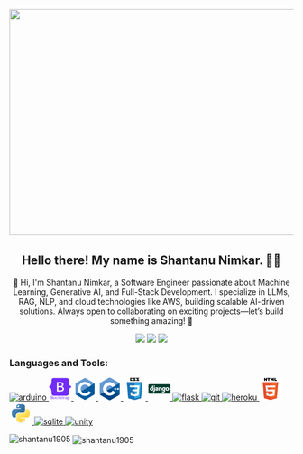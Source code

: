 <p align="center">
 <img  width="800" height="400" src="https://github.com/user-attachments/assets/4f73232c-c74a-4e8e-a582-806b13181534">
</p>
<h2 align="center">Hello there! My name is Shantanu Nimkar. 👋😁</h2>
<p align="center">👋 Hi, I'm Shantanu Nimkar, a Software Engineer passionate about Machine Learning, Generative AI, and Full-Stack Development. I specialize in LLMs, RAG, NLP, and cloud technologies like AWS, building scalable AI-driven solutions. Always open to collaborating on exciting projects—let’s build something amazing! 🚀
</p>

<p align="center">
  <a href="https://github.com/shantanu1905"><img src="https://img.shields.io/badge/github-%23181717.svg?&style=for-the-badge&logo=github&logoColor=white" height=25></a> 
  <a href="https://www.linkedin.com/in/shantanu-nimkar-4a50961a6/"><img src="https://img.shields.io/badge/linkedin-%230077B5.svg?&style=for-the-badge&logo=linkedin&logoColor=white" height=25></a> 
  <a href="https://shantanu1905.github.io/Portfolio/"><img src="https://img.shields.io/badge/portfolio-%23000000.svg?&style=for-the-badge&logo=google-chrome&logoColor=white" height=25></a>
</p>



<h3 align="left">Languages and Tools:</h3>
<p align="left"> <a href="https://www.arduino.cc/" target="_blank"> <img src="https://cdn.worldvectorlogo.com/logos/arduino-1.svg" alt="arduino" width="40" height="40"/> </a> <a href="https://getbootstrap.com" target="_blank"> <img src="https://raw.githubusercontent.com/devicons/devicon/master/icons/bootstrap/bootstrap-plain-wordmark.svg" alt="bootstrap" width="40" height="40"/> </a> <a href="https://www.cprogramming.com/" target="_blank"> <img src="https://raw.githubusercontent.com/devicons/devicon/master/icons/c/c-original.svg" alt="c" width="40" height="40"/> </a> <a href="https://www.w3schools.com/cpp/" target="_blank"> <img src="https://raw.githubusercontent.com/devicons/devicon/master/icons/cplusplus/cplusplus-original.svg" alt="cplusplus" width="40" height="40"/> </a> <a href="https://www.w3schools.com/css/" target="_blank"> <img src="https://raw.githubusercontent.com/devicons/devicon/master/icons/css3/css3-original-wordmark.svg" alt="css3" width="40" height="40"/> </a> <a href="https://www.djangoproject.com/" target="_blank"> <img src="https://raw.githubusercontent.com/devicons/devicon/master/icons/django/django-original.svg" alt="django" width="40" height="40"/> </a> <a href="https://flask.palletsprojects.com/" target="_blank"> <img src="https://www.vectorlogo.zone/logos/pocoo_flask/pocoo_flask-icon.svg" alt="flask" width="40" height="40"/> </a> <a href="https://git-scm.com/" target="_blank"> <img src="https://www.vectorlogo.zone/logos/git-scm/git-scm-icon.svg" alt="git" width="40" height="40"/> </a> <a href="https://heroku.com" target="_blank"> <img src="https://www.vectorlogo.zone/logos/heroku/heroku-icon.svg" alt="heroku" width="40" height="40"/> </a> <a href="https://www.w3.org/html/" target="_blank"> <img src="https://raw.githubusercontent.com/devicons/devicon/master/icons/html5/html5-original-wordmark.svg" alt="html5" width="40" height="40"/> </a> <a href="https://www.python.org" target="_blank"> <img src="https://raw.githubusercontent.com/devicons/devicon/master/icons/python/python-original.svg" alt="python" width="40" height="40"/> </a> <a href="https://www.sqlite.org/" target="_blank"> <img src="https://www.vectorlogo.zone/logos/sqlite/sqlite-icon.svg" alt="sqlite" width="40" height="40"/> </a> <a href="https://unity.com/" target="_blank"> <img src="https://www.vectorlogo.zone/logos/unity3d/unity3d-icon.svg" alt="unity" width="40" height="40"/> </a> </p>

<p><img align="left" src="https://github-readme-stats.vercel.app/api/top-langs?username=shantanu1905&show_icons=true&locale=en&layout=compact" alt="shantanu1905" /></p>

<p>&nbsp;<img align="center" src="https://github-readme-stats.vercel.app/api?username=shantanu1905&show_icons=true&locale=en" alt="shantanu1905" /></p>
